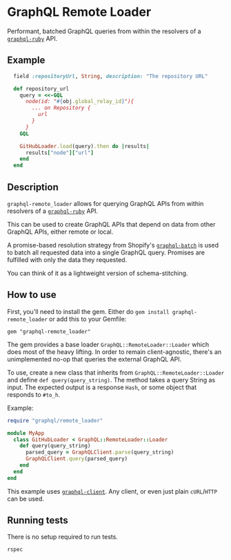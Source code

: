 # GraphQL Remote Loader
Performant, batched GraphQL queries from within the resolvers of a [`graphql-ruby`](https://github.com/rmosolgo/graphql-ruby) API.

## Example

```ruby
  field :repositoryUrl, String, description: "The repository URL"

  def repository_url
    query = <<-GQL
      node(id: "#{obj.global_relay_id}"){
        ... on Repository {
          url
        }
      }
    GQL

    GitHubLoader.load(query).then do |results|
      results["node"]["url"]
    end
  end
```

## Description
`graphql-remote_loader` allows for querying GraphQL APIs from within resolvers of a [`graphql-ruby`](https://github.com/rmosolgo/graphql-ruby) API.

This can be used to create GraphQL APIs that depend on data from other GraphQL APIs, either remote or local.

A promise-based resolution strategy from Shopify's [`graphql-batch`](https://github.com/Shopify/graphql-batch) is used to batch all requested data into a single GraphQL query. Promises are fulfilled with only the data they requested.

You can think of it as a lightweight version of schema-stitching.

## How to use
First, you'll need to install the gem. Either do `gem install graphql-remote_loader` or add this to your Gemfile:

```
gem "graphql-remote_loader"
```

The gem provides a base loader `GraphQL::RemoteLoader::Loader` which does most of the heavy lifting. In order to remain client-agnostic, there's an unimplemented no-op that queries the external GraphQL API.

To use, create a new class that inherits from `GraphQL::RemoteLoader::Loader` and define `def query(query_string)`. The method takes a query String as input. The expected output is a response `Hash`, or some object that responds to `#to_h`.

Example:

```ruby
require "graphql/remote_loader"

module MyApp
  class GitHubLoader < GraphQL::RemoteLoader::Loader
    def query(query_string)
      parsed_query = GraphQLClient.parse(query_string)
      GraphQLClient.query(parsed_query)
    end
  end
end
```

This example uses [`graphql-client`](https://github.com/github/graphql-client). Any client, or even just plain `cURL`/`HTTP` can be used.

## Running tests
There is no setup required to run tests.

```
rspec
```
